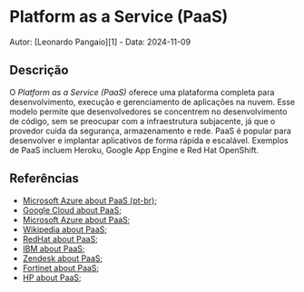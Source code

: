 # Platform as a Service (PaaS)

Autor: [Leonardo Pangaio][1] - Data: 2024-11-09

## Descrição

O *Platform as a Service (PaaS)* oferece uma plataforma completa para desenvolvimento, execução e gerenciamento de aplicações na nuvem. Esse modelo permite que desenvolvedores se concentrem no desenvolvimento de código, sem se preocupar com a infraestrutura subjacente, já que o provedor cuida da segurança, armazenamento e rede. PaaS é popular para desenvolver e implantar aplicativos de forma rápida e escalável. Exemplos de PaaS incluem Heroku, Google App Engine e Red Hat OpenShift.

## Referências

- [Microsoft Azure about PaaS (pt-br)](https://azure.microsoft.com/pt-br/resources/cloud-computing-dictionary/what-is-paas);
- [Google Cloud about PaaS](https://cloud.google.com/learn/what-is-paas?hl=pt-BR);
- [Microsoft Azure about PaaS](https://azure.microsoft.com/en-us/resources/cloud-computing-dictionary/what-is-paas);
- [Wikipedia about PaaS](https://en.wikipedia.org/wiki/Platform_as_a_service);
- [RedHat about PaaS](https://www.redhat.com/pt-br/topics/cloud-computing/what-is-paas);
- [IBM about PaaS](https://www.ibm.com/topics/paas);
- [Zendesk about PaaS](https://www.zendesk.com.br/blog/what-is-paas/);
- [Fortinet about PaaS](https://www.fortinet.com/br/resources/cyberglossary/platform-as-a-service);
- [HP about PaaS](https://www.hpe.com/us/en/what-is/paas.html);